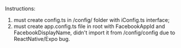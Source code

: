 Instructions:

1. must create config.ts in /config/ folder with iConfig.ts interface;
2. must create app.config.ts file in root with FacebookAppId and FacebookDisplayName, didn't import it from /config/config due to ReactNative/Expo bug.
